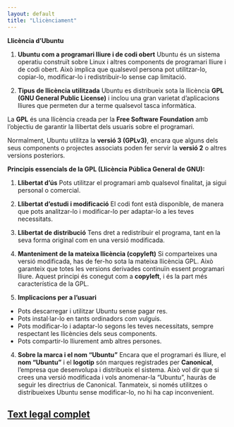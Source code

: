 ```yaml
---
layout: default
title: "Llicènciament"
---
```


**Llicència d’Ubuntu**

1. **Ubuntu com a programari lliure i de codi obert**
   Ubuntu és un sistema operatiu construït sobre Linux i altres components de programari lliure i de codi obert.
   Això implica que qualsevol persona pot utilitzar-lo, copiar-lo, modificar-lo i redistribuir-lo sense cap limitació.

2. **Tipus de llicència utilitzada**
   Ubuntu es distribueix sota la llicència **GPL (GNU General Public License)** i inclou una gran varietat d’aplicacions lliures que permeten dur a terme qualsevol tasca informàtica.

La **GPL** és una llicència creada per la **Free Software Foundation** amb l’objectiu de garantir la llibertat dels usuaris sobre el programari.

Normalment, Ubuntu utilitza la **versió 3 (GPLv3)**, encara que alguns dels seus components o projectes associats poden fer servir la **versió 2** o altres versions posteriors.

**Principis essencials de la GPL (Llicència Pública General de GNU):**

1. **Llibertat d’ús**
   Pots utilitzar el programari amb qualsevol finalitat, ja sigui personal o comercial.

2. **Llibertat d’estudi i modificació**
   El codi font està disponible, de manera que pots analitzar-lo i modificar-lo per adaptar-lo a les teves necessitats.

3. **Llibertat de distribució**
   Tens dret a redistribuir el programa, tant en la seva forma original com en una versió modificada.

4. **Manteniment de la mateixa llicència (copyleft)**
   Si comparteixes una versió modificada, has de fer-ho sota la mateixa llicència GPL.
   Això garanteix que totes les versions derivades continuïn essent programari lliure.
   Aquest principi és conegut com a **copyleft**, i és la part més característica de la GPL.

5. **Implicacions per a l’usuari**

* Pots descarregar i utilitzar Ubuntu sense pagar res.
* Pots instal·lar-lo en tants ordinadors com vulguis.
* Pots modificar-lo i adaptar-lo segons les teves necessitats, sempre respectant les llicències dels seus components.
* Pots compartir-lo lliurement amb altres persones.

4. **Sobre la marca i el nom “Ubuntu”**
   Encara que el programari és lliure, el **nom “Ubuntu”** i el **logotip** són marques registrades per **Canonical**, l’empresa que desenvolupa i distribueix el sistema.
   Això vol dir que si crees una versió modificada i vols anomenar-la “Ubuntu”, hauràs de seguir les directrius de Canonical.
   Tanmateix, si només utilitzes o distribueixes Ubuntu sense modificar-lo, no hi ha cap inconvenient.

## [Text legal complet](https://canonical.com/legal/intellectual-property-policy)

